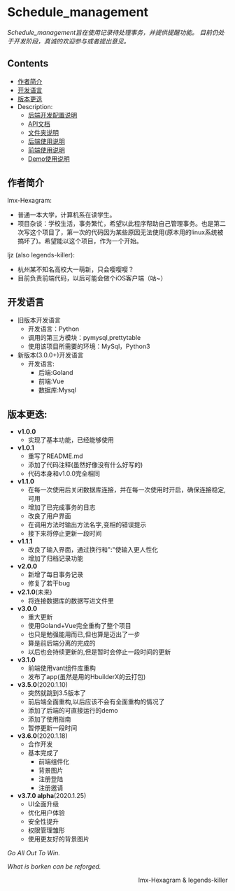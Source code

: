 # Schedule_management


*Schedule_management旨在使用记录待处理事务，并提供提醒功能。
目前仍处于开发阶段，真诚的欢迎参与或者提出意见。*

## Contents


- [作者简介](#作者简介)
- [开发语言](#开发语言)
- [版本更迭](#版本更迭)
- Description:
    - [后端开发配置说明](./main_code/back/descrip.md)
    - [API文档](./main_code/back/SMS_API.md)
    - [文件夹说明](fileDescription.md)
    - [后端使用说明](./main_code/back/Description.md)
    - [前端使用说明](./main_code/front/Description.md)
    - [Demo使用说明](./Demo/back/Description.md)




## 作者简介


lmx-Hexagram:
* 普通一本大学，计算机系在读学生。
* 项目杂谈：学校生活，事务繁忙，希望以此程序帮助自己管理事务。也是第二次写这个项目了，第一次的代码因为某些原因无法使用(原本用的linux系统被搞坏了)。希望能以这个项目，作为一个开始。

ljz (also legends-killer):
* 杭州某不知名高校大一萌新，只会嘤嘤嘤？
* 目前负责前端代码，以后可能会做个iOS客户端（咕~）


## 开发语言


* 旧版本开发语言
    * 开发语言：Python
    * 调用的第三方模块：pymysql,prettytable
    * 使用该项目所需要的环境：MySql，Python3
* 新版本(3.0.0+)开发语言
    * 开发语言: 
        * 后端:Goland
        * 前端:Vue
        * 数据库:Mysql


## 版本更迭:


* **v1.0.0**
    * 实现了基本功能，已经能够使用
* **v1.0.1**
    * 重写了README.md
    * 添加了代码注释(虽然好像没有什么好写的)
    * 代码本身和v1.0.0完全相同
* **v1.1.0**
    * 在每一次使用后关闭数据库连接，并在每一次使用时开启，确保连接稳定,可用
    * 增加了已完成事务的日志
    * 改良了用户界面
    * 在调用方法时输出方法名字,变相的错误提示
    * 接下来将停止更新一段时间
* **v1.1.1**
    * 改良了输入界面，通过换行和":"使输入更人性化
    * 增加了归档记录功能
* **v2.0.0**
    * 新增了每日事务记录
    * 修复了若干bug
* **v2.1.0**(未来)
    * 将连接数据库的数据写进文件里
* **v3.0.0**
    * 重大更新
    * 使用Goland+Vue完全重构了整个项目
    * 也只是勉强能用而已,但也算是迈出了一步
    * 算是前后端分离的完成的
    * 以后也会持续更新的,但是暂时会停止一段时间的更新
* **v3.1.0**
    * 前端使用vant组件库重构
    * 发布了app(虽然是用的HbuilderX的云打包)
* **v3.5.0**(2020.1.10)
    * 突然就跳到3.5版本了
    * 前后端全面重构,以后应该不会有全面重构的情况了
    * 添加了后端的可直接运行的demo
    * 添加了使用指南
    * 暂停更新一段时间
* **v3.6.0**(2020.1.18)
    * 合作开发
    * 基本完成了
        * 前端组件化
        * 背景图片
        * 注册登陆
        * 注册邀请
 * **v3.7.0 alpha**(2020.1.25)
    * UI全面升级
    * 优化用户体验
    * 安全性提升
    * 权限管理雏形
    * 使用更友好的背景图片


*Go All Out To Win.*

*What is borken can be reforged.* 

<p align="right">lmx-Hexagram & legends-killer</p>










